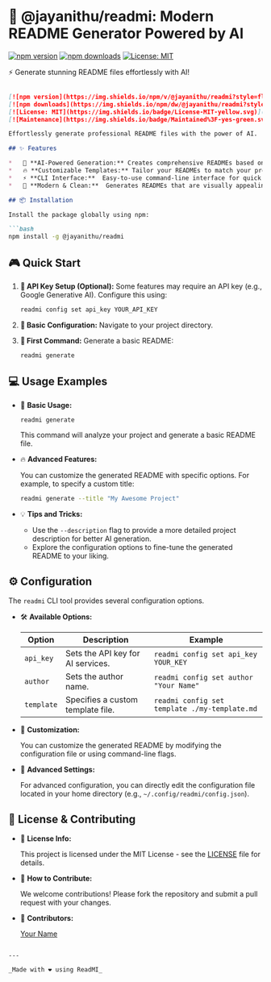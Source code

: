 # 🚀 @jayanithu/readmi: Modern README Generator Powered by AI

[![npm version](https://img.shields.io/npm/v/@jayanithu/readmi)](https://www.npmjs.com/package/@jayanithu/readmi)
[![npm downloads](https://img.shields.io/npm/dm/@jayanithu/readmi)](https://www.npmjs.com/package/@jayanithu/readmi)
[![License: MIT](https://img.shields.io/badge/License-MIT-yellow.svg)](https://opensource.org/licenses/MIT)

⚡ Generate stunning README files effortlessly with AI!

```markdown

[![npm version](https://img.shields.io/npm/v/@jayanithu/readmi?style=flat-square)](https://www.npmjs.com/package/@jayanithu/readmi)
[![npm downloads](https://img.shields.io/npm/dw/@jayanithu/readmi?style=flat-square)](https://www.npmjs.com/package/@jayanithu/readmi)
[![License: MIT](https://img.shields.io/badge/License-MIT-yellow.svg)](https://opensource.org/licenses/MIT)
[![Maintenance](https://img.shields.io/badge/Maintained%3F-yes-green.svg)](https://github.com/jayanithu/readmi/graphs/commit-activity)

Effortlessly generate professional README files with the power of AI.  Spend less time writing documentation and more time building!

## ✨ Features

*   🎯 **AI-Powered Generation:** Creates comprehensive READMEs based on project analysis.
*   🔥 **Customizable Templates:** Tailor your READMEs to match your project's style.
*   ⚡ **CLI Interface:**  Easy-to-use command-line interface for quick generation.
*   💪 **Modern & Clean:**  Generates READMEs that are visually appealing and easy to read.

## 📦 Installation

Install the package globally using npm:

```bash
npm install -g @jayanithu/readmi
```

## 🎮 Quick Start

1.  **🔑 API Key Setup (Optional):** Some features may require an API key (e.g., Google Generative AI).  Configure this using:

    ```bash
    readmi config set api_key YOUR_API_KEY
    ```

2.  **📝 Basic Configuration:**  Navigate to your project directory.

3.  **🎯 First Command:** Generate a basic README:

    ```bash
    readmi generate
    ```

## 💻 Usage Examples

*   🌟 **Basic Usage:**

    ```bash
    readmi generate
    ```

    This command will analyze your project and generate a basic README file.

*   🔥 **Advanced Features:**

    You can customize the generated README with specific options. For example, to specify a custom title:

    ```bash
    readmi generate --title "My Awesome Project"
    ```

*   💡 **Tips and Tricks:**

    *   Use the `--description` flag to provide a more detailed project description for better AI generation.
    *   Explore the configuration options to fine-tune the generated README to your liking.

## ⚙️ Configuration

The `readmi` CLI tool provides several configuration options.

*   🛠️ **Available Options:**

    | Option      | Description                                        | Example                                |
    |-------------|----------------------------------------------------|----------------------------------------|
    | `api_key`   | Sets the API key for AI services.                  | `readmi config set api_key YOUR_KEY`   |
    | `author`    | Sets the author name.                              | `readmi config set author "Your Name"` |
    | `template`  | Specifies a custom template file.                 | `readmi config set template ./my-template.md` |

*   🎨 **Customization:**

    You can customize the generated README by modifying the configuration file or using command-line flags.

*   🔧 **Advanced Settings:**

    For advanced configuration, you can directly edit the configuration file located in your home directory (e.g., `~/.config/readmi/config.json`).

## 📝 License & Contributing

*   📄 **License Info:**

    This project is licensed under the MIT License - see the [LICENSE](LICENSE) file for details.

*   🤝 **How to Contribute:**

    We welcome contributions! Please fork the repository and submit a pull request with your changes.

*   👥 **Contributors:**

    [Your Name](https://github.com/jayanithu)
```

---

_Made with ❤️ using ReadMI_
